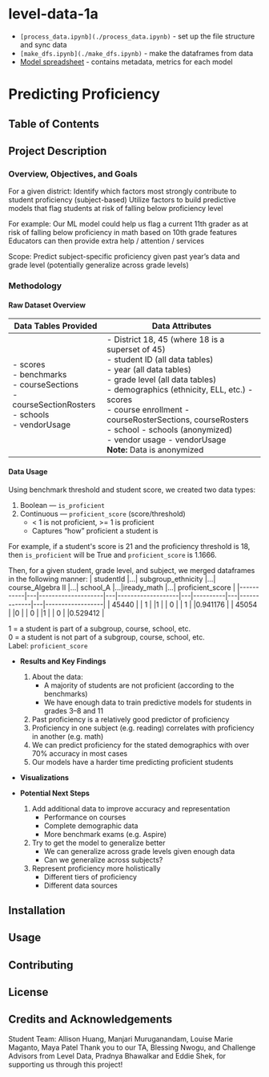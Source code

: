 # level-data-1a
- `[process_data.ipynb](./process_data.ipynb)` - set up the file structure and sync data
- `[make_dfs.ipynb](./make_dfs.ipynb)` - make the dataframes from data
- [Model spreadsheet](https://docs.google.com/spreadsheets/d/17sNVnDQ4ZQKMnNjwo3k7TYPvQMVXpdHDBMfrAvNe6Jo/edit?usp=sharing) - contains metadata, metrics for each model

# Predicting Proficiency 
## Table of Contents
## Project Description
### Overview, Objectives, and Goals
For a given district:
Identify which factors most strongly contribute to student proficiency (subject-based)
Utilize factors to build predictive models that flag students at risk of falling below proficiency level

For example:
Our ML model could help us flag a current 11th grader as at risk of falling below proficiency in math based on 10th grade features  
Educators can then provide extra help / attention / services  

Scope: Predict subject-specific proficiency given past year’s data and grade level (potentially generalize across grade levels)

### Methodology
#### Raw Dataset Overview
| **Data Tables Provided** | **Data Attributes** |
|--------------------------|---------------------|
| - scores<br>- benchmarks<br>- courseSections<br>- courseSectionRosters<br>- schools<br>- vendorUsage | - District 18, 45 (where 18 is a superset of 45)<br>- student ID (all data tables)<br>- year (all data tables)<br>- grade level (all data tables)<br>- demographics (ethnicity, ELL, etc.) - scores<br>- course enrollment - courseRosterSections, courseRosters<br>- school - schools (anonymized)<br>- vendor usage - vendorUsage<br>**Note:** Data is anonymized |

#### Data Usage
Using benchmark threshold and student score, we created two data types:  
1. Boolean — `is_proficient`  
2. Continuous — `proficient_score` (score/threshold)  
   * < 1 is not proficient, >= 1 is proficient  
   * Captures “how” proficient a student is  

For example, if a student's score is 21 and the proficiency threshold is 18, then `is_proficient` will be True and `proficient_score` is 1.1666.

Then, for a given student, grade level, and subject, we merged dataframes in the following manner: 
| studentId |...| subgroup_ethnicity |...| course_Algebra II |...| school_A |...|iready_math |...| proficient_score |
|-----------|---|--------------------|---|-------------------|---|----------|---|-------------|---|------------------|
| 45440     |   | 1                  |   |1                  |   | 0        |   | 1           |   |0.941176         |
| 45054     |   |0                   |   | 0                 |   |1         |   | 0           |   |0.529412         |

1 = a student is part of a subgroup, course, school, etc.  
0 = a student is not part of a subgroup, course, school, etc.   
Label: `proficient_score`

* **Results and Key Findings**
  1. About the data:
     * A majority of students are not proficient (according to the benchmarks)
     * We have enough data to train predictive models for students in grades 3–8 and 11
  2. Past proficiency is a relatively good predictor of proficiency
  3. Proficiency in one subject (e.g. reading) correlates with proficiency in another (e.g. math)
  4. We can predict proficiency for the stated demographics with over 70% accuracy in most cases
  5. Our models have a harder time predicting proficient students 

* **Visualizations**
* **Potential Next Steps**
  1. Add additional data to improve accuracy and representation
     * Performance on courses
     * Complete demographic data
     * More benchmark exams (e.g. Aspire)
  2. Try to get the model to generalize better
     * We can generalize across grade levels given enough data
     * Can we generalize across subjects?
  3. Represent proficiency more holistically
     * Different tiers of proficiency
     * Different data sources

## Installation

## Usage

## Contributing

## License

## Credits and Acknowledgements 
Student Team: Allison Huang, Manjari Muruganandam, Louise Marie Maganto, Maya Patel 
Thank you to our TA, Blessing Nwogu, and Challenge Advisors from Level Data, Pradnya Bhawalkar and Eddie Shek, for supporting us through this project!

